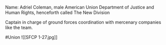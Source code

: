 Name: Adriel Coleman, male American
Union Department of Justice and Human Rights, henceforth called The New Division

Captain in charge of ground forces coordination with mercenary companies like the team.

#Union
![[SFCP 1-27.jpg]]
